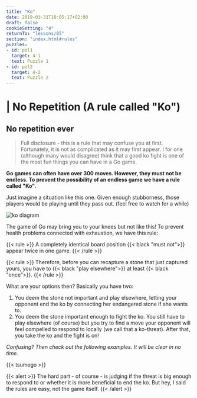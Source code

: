 ```yaml
---
title: "Ko"
date: 2019-03-31T10:05:17+02:00
draft: false
cookieSetting: "4"
returnTo: "lessons/05"
section: "index.html#rules"
puzzles:
- id: pzl1
  target: 4-1
  text: Puzzle 1
- id: pzl2
  target: 4-2
  text: Puzzle 2  
---
```


# | No Repetition (A rule called "Ko")
## No repetition ever

> Full disclosure - this is a rule that may confuse you at first. Fortunately, it is not as complicated as it may first appear. I for one (although many would disagree) think that a good ko fight is one of the most fun things you can have in a Go game.

**Go games can often have over 300 moves. However, they must not be endless. To prevent the possibility of an endless game we have a rule called "Ko".**

Just imagine a situation like this one. Given enough stubborness, those players would be playing until they pass out. (feel free to watch for a while)

![ko diagram](/images/ko.gif)

The game of Go may bring you to your knees but not like this! To prevent health problems connected with exhaustion, we have this rule:

{{< rule >}}
    A completely identical board position {{< black "must not">}} appear twice in one game.
{{< /rule >}}

{{< rule >}}
Therefore, before you can recapture a stone that just captured yours, you have to {{< black "play elsewhere">}} at least {{< black "once">}}.
{{< /rule >}}

What are your options then? Basically you have two:

1. You deem the stone not important and play elsewhere, letting your opponent end the ko by connecting her endangered stone if she wants to.
2. You deem the stone important enough to fight the ko. You still have to play elsewhere (of course) but you try to find a move your opponent will feel compelled to respond to locally (we call that a ko-threat). After that, you take the ko and the fight is on!



*Confusing? Then check out the following examples. It will be clear in no time.*

{{< tsumego >}}

{{< alert >}}
    The hard part - of course - is judging if the threat is big enough to respond to or whether it is more beneficial to end the ko. But hey, I said the rules are easy, not the game itself.
{{< /alert >}}
